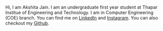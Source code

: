Hi, I am Akshita Jain. I am an undergraduate first year student at Thapar Institue of Engineering and Technology. 
I am in Computer Engineering (COE) branch.
You can find me on [LinkedIn](https://www.linkedin.com/in/akshita-jain-57b415175/) and [Instagram](https://www.instagram.com/ek_shit.aa/).
You can also checkout my [Github](https://github.com/Akshitaj25).
